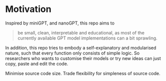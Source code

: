 <!-- # plain -->

# Motivation

Inspired by miniGPT, and nanoGPT, this repo aims to
> be small, clean, interpretable and educational, as most of the currently available GPT model implementations can a bit sprawling.

In addition, this repo tries to embody a self-explanatory and modularised nature, such that every function only consists of simple logic.
So researchers who wants to customise their models or try new ideas can just copy, paste and edit the code.

Minimise source code size. Trade flexibility for simpleness of source code.

